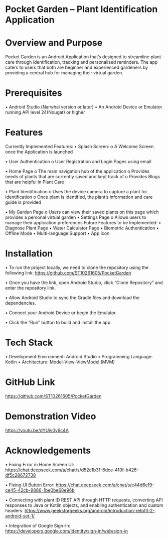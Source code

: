 # Pocket Garden – Plant Identification Application


# Overview and Purpose
Pocket Garden is an Android Application that’s designed to streamline plant care through identification, tracking and personalised reminders. The app caters to users that both are beginner and experienced gardeners by providing a central hub for managing their virtual garden. 

# Prerequisites
•	Android Studio (Narwhal version or later)
•	An Android Device or Emulator running API level 24(Nougat) or higher


# Features
Currently Implemented Features:
•	Splash Screen:
o	A Welcome Screen once the Application is launched

•	User Authentication
o	User Registration and Login Pages using email

•	Home Page
o	The main navigation hub of the application
o	Provides needs of plants that are currently saved and kept track of
o	Provides Blogs that are helpful in Plant Care

•	Plant Identification
o	Uses the device camera to capture a plant for identification
o	Once plant is identified, the plant’s information and care guide is provided

•	My Garden Page
o	Users can view their saved plants on this page which provides a personal virtual garden
•	Settings Page
o	Allows users to manage their application preferences
Future Features to be Implemented:
•	Diagnose Plant Page
•	Water Calculator Page
•	Biometric Authentication
•	Offline Mode
•	Multi-language Support
•	App icon


# Installation
•	To run the project locally, we need to clone the repository using the following link:
https://github.com/ST10261605/PocketGarden

•	Once you have the link, open Android Studio, click “Clone Repository” and enter the repository link.

•	Allow Android Studio to sync the Gradle files and download the dependencies.

•	Connect your Android Device or begin the Emulator.

•	Click the “Run” button to build and install the app.



# Tech Stack
•	Development Environment: Android Studio
•	Programming Language: Kotlin
•	Architecture: Model-View-ViewModel (MVM)


# GitHub Link
https://github.com/ST10261605/PocketGarden

# Demonstration Video
https://youtu.be/dYUjv0y6c4A

# Acknowledgements
•	Fixing Error in Home Screen UI: https://chat.deepseek.com/a/chat/s/d52c1b31-6dce-410f-b426-df5c28672738

•	Fixing UI Button Error: https://chat.deepseek.com/a/chat/s/c44d6e19-ce45-42cb-9886-1be0be68e96b

•	Connecting with plant ID REST API through HTTP requests, converting API responses to Java or Kotlin objects, and enabling authentication and custom headers: https://www.geeksforgeeks.org/android/introduction-retofit-2-android-set-1/

•	Integration of Google Sign-In: https://developers.google.com/identity/sign-in/web/sign-in
